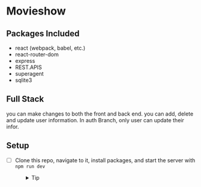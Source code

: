 # Movieshow

## Packages Included

- react (webpack, babel, etc.)
- react-router-dom
- express
- REST.APIS
- superagent
- sqlite3

## Full Stack

you can make changes to both the front and back end. you can add, delete and update user information. In auth Branch, only user can update their infor.

## Setup

- [ ] Clone this repo, navigate to it, install packages, and start the server with `npm run dev`
  <details style="padding-left: 2em">
    <summary>Tip</summary>

    ```sh
    npm install
    npm run knex migrate:latest
    npm run knex seed:run
    npm run dev
    Check it by visiting the relevant route on http://localhost:3000/ 
    ```
  </details>
